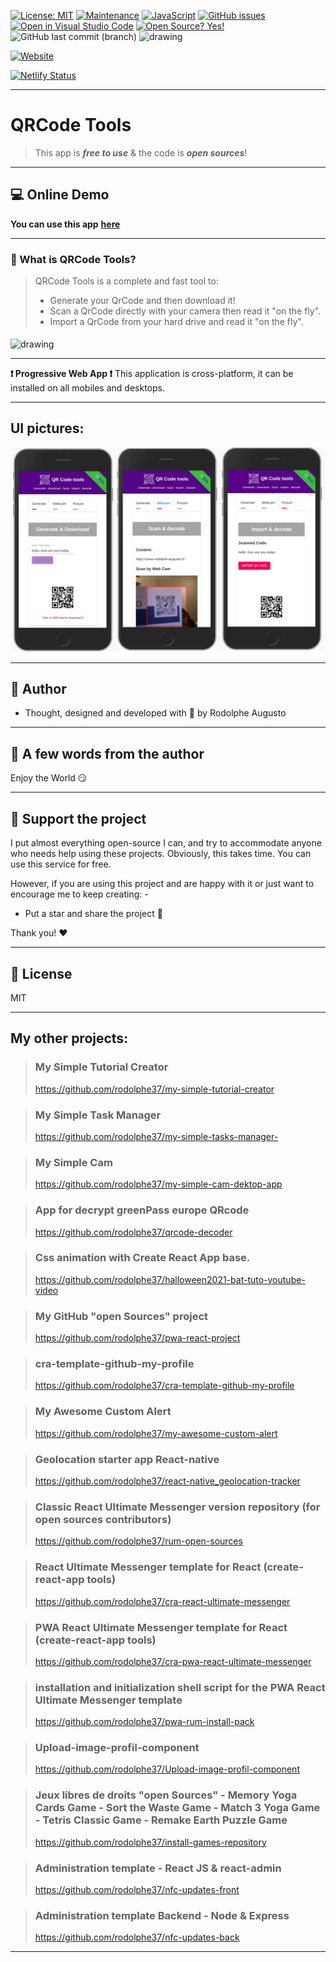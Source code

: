 [![License: MIT](https://img.shields.io/badge/License-MIT-blue.svg)](https://github.com/rodolphe37/qr-code-tools/blob/main/LICENSE)
[![Maintenance](https://img.shields.io/badge/Maintained%3F-yes-green.svg)](https://github.com/rodolphe37/qr-code-tools/graphs/commit-activity)
[![JavaScript](https://img.shields.io/badge/--F7DF1E?logo=javascript&logoColor=000)](https://www.javascript.com/)
[![GitHub issues](https://badgen.net/github/issues/rodolphe37/qr-code-tools/)](https://github.com/rodolphe37/qr-code-tools/issues)
[![Open in Visual Studio Code](https://open.vscode.dev/badges/open-in-vscode.svg)](https://open.vscode.dev/rodolphe37/qr-code-tools)
[![Open Source? Yes!](https://badgen.net/badge/Open%20Source%20%3F/Yes%21/blue?icon=github)](https://github.com/Naereen/badges/)
![GitHub last commit (branch)](https://img.shields.io/github/last-commit/rodolphe37/qr-code-tools/main)
<img   src="https://badges.aleen42.com/src/react.svg" alt="drawing" height="20" width="65"/>

[![Website](https://i.imgur.com/xSu6S5v.png)](https://rodolphe-augusto.fr)

[![Netlify Status](https://api.netlify.com/api/v1/badges/ba107b44-fe21-45e3-a8da-bfac3629bc1b/deploy-status)](https://app.netlify.com/sites/qr-code-tools/deploys)


---

# QRCode Tools

>This app is ***free to use*** &
the code is ***open sources***!

---

## :computer: Online Demo


**You can use this app** **[here](https://qr-code-tools.netlify.app/)**

---

### :bookmark: What is QRCode Tools?

>QRCode Tools is a complete and fast tool to:
>- Generate your QrCode and then download it!
>- Scan a QrCode directly with your camera then read it "on the fly".
>- Import a QrCode from your hard drive and read it "on the fly".

<img  style =" margin-top: 5px; margin-right: 22px " src="demo/demo.gif" alt="drawing" height="675" width="325"/>


---

**:heavy_exclamation_mark: Progressive Web App :heavy_exclamation_mark:**
 This application is cross-platform, it can be installed on all mobiles and desktops.

---

## UI pictures:

![alt text](demo/ui-demo.png "QRCode Tools")


---


## :bust_in_silhouette: Author

- Thought, designed and developed with :purple_heart: by Rodolphe Augusto

---

## :large_blue_diamond: A few words from the author

Enjoy the World :smirk:

---

## :sparkling_heart: Support the project

I put almost everything open-source I can, and try to accommodate anyone who needs help using these projects. Obviously,
this takes time. You can use this service for free.

However, if you are using this project and are happy with it or just want to encourage me to keep creating: -

- Put a star and share the project :rocket:

Thank you! :heart:

---

## :scroll: License

MIT

---

## My other projects:

>### My Simple Tutorial Creator
>https://github.com/rodolphe37/my-simple-tutorial-creator

>### My Simple Task Manager
>https://github.com/rodolphe37/my-simple-tasks-manager-

>### My Simple Cam
>https://github.com/rodolphe37/my-simple-cam-dektop-app

>### App for decrypt greenPass europe QRcode
>https://github.com/rodolphe37/qrcode-decoder

>### Css animation with Create React App base.
>https://github.com/rodolphe37/halloween2021-bat-tuto-youtube-video

>### My GitHub "open Sources" project
>https://github.com/rodolphe37/pwa-react-project

>### cra-template-github-my-profile
>https://github.com/rodolphe37/cra-template-github-my-profile

>### My Awesome Custom Alert
>https://github.com/rodolphe37/my-awesome-custom-alert

>### Geolocation starter app React-native
>https://github.com/rodolphe37/react-native_geolocation-tracker

>### Classic React Ultimate Messenger version repository (for open sources contributors)
>https://github.com/rodolphe37/rum-open-sources

>### React Ultimate Messenger template for React (create-react-app tools)
>https://github.com/rodolphe37/cra-react-ultimate-messenger

>### PWA React Ultimate Messenger template for React (create-react-app tools)
>https://github.com/rodolphe37/cra-pwa-react-ultimate-messenger

>### installation and initialization shell script for the PWA React Ultimate Messenger template
>https://github.com/rodolphe37/pwa-rum-install-pack

>### Upload-image-profil-component
>https://github.com/rodolphe37/Upload-image-profil-component

>### Jeux libres de droits "open Sources" - Memory Yoga Cards Game - Sort the Waste Game - Match 3 Yoga Game - Tetris Classic Game - Remake Earth Puzzle Game
>https://github.com/rodolphe37/install-games-repository

>### Administration template - React JS & react-admin
>https://github.com/rodolphe37/nfc-updates-front

>### Administration template Backend - Node & Express
>https://github.com/rodolphe37/nfc-updates-back

---


